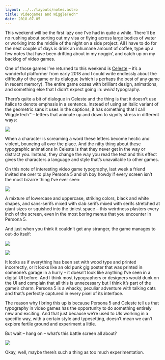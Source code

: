 ```yaml
---
layout: ../../layouts/notes.astro
title: Videogames and WiggleTech™️
date: 2018-07-05
---
```


This weekend will be the first lazy one I’ve had in quite a while. There’ll be no rushing about sorting out my visa or flying across large bodies of water or working into the middle of the night on a side project. All I have to do for the next couple of days is drink an inhumane amount of coffee, type up a few notes that have been drifting about in my noggin’, and catch up on my backlog of video games.

One of those games I’ve returned to this weekend is [Celeste](http://www.celestegame.com/) – it’s a wonderful platformer from early 2018 and I could write endlessly about the difficulty of the game or its dialogue (which is perhaps the best of any game in recent memory). The entire game oozes with brilliant design, animations, and something else that I didn’t expect going in: _weird_ typography.

There’s quite a bit of dialogue in Celeste and the thing is that it doesn’t use italics to denote emphasis in a sentence. Instead of using an italic variant of the geometric sans it uses in the captions, it has something that I call WiggleTech™ – letters that animate up and down to signify stress in different ways:

![](https://buttondown.s3.us-west-2.amazonaws.com/images/e529ee4e-1f52-4d11-ad44-cedd34a86453.gif)

When a character is screaming a word these letters become hectic and violent, bouncing all over the place. And the nifty thing about these typographic animations in Celeste is that they never get in the way or distract you. Instead, they change the way you read the text and this effect gives the characters a language and style that’s unavailable to other games.

On this note of interesting video game typography, last week a friend invited me over to play Persona 5 and oh boy howdy if every screen isn’t the most bizarre thing I’ve ever seen:

![](https://buttondown.s3.us-west-2.amazonaws.com/images/8750b842-1c20-418d-817a-1b6d93bb86d2.png)

A mixture of lowercase and uppercase, striking colors, black and white shapes, and sans-serifs mixed with slab serifs mixed with serifs stretched at giant sizes or squished into the tiniest space – this weirdness plasters every inch of the screen, even in the most boring menus that you encounter in Persona 5.

And just when you think it couldn’t get any stranger, the game manages to out-do itself:

![](https://buttondown.s3.us-west-2.amazonaws.com/images/083a674c-c23f-426b-a57a-e4554d6b3688.png)

![](https://buttondown.s3.us-west-2.amazonaws.com/images/b6aa844f-5d31-44a1-9580-bdaac199be93.png)

It looks as if everything has been set with wood type and printed incorrectly, or it looks like an old punk gig poster that was printed in someone’s garage in a hurry – it doesn’t look like anything I’ve seen in a digital UI before. And I think most typographers or designers would dunk on the UI and complain that all this is unnecessary but I think it’s part of the game’s charm. Persona 5 is a whacky, peculiar adventure with talking cats and that’s perfectly captured in every pixel of its interface.

The reason why I bring this up is because Persona 5 and Celeste tell us that typography in video games has the opportunity to do something entirely new and exciting. And that just because we’re used to UIs working in a specific way, with a certain style and typesetting, doesn’t mean we can’t explore fertile ground and experiment a little.

But wait – hang on – what’s this battle screen all about?

![](https://buttondown.s3.us-west-2.amazonaws.com/images/1174cf60-bbf5-4d10-8f57-255e66e4267c.png)

Okay, well, maybe there’s such a thing as too much experimentation.
<br/>
<br/>
<br/>
